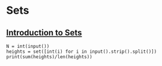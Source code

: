# Sets

## [Introduction to Sets](https://www.hackerrank.com/challenges/py-introduction-to-sets)

```
N = int(input())
heights = set([int(i) for i in input().strip().split()])
print(sum(heights)/len(heights))
```

##
